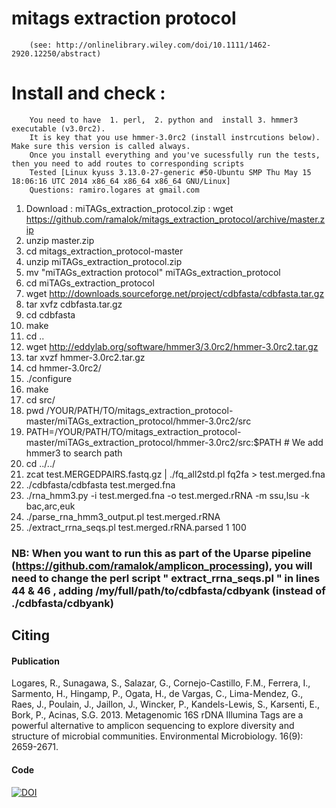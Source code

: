 # mitags extraction protocol 
        (see: http://onlinelibrary.wiley.com/doi/10.1111/1462-2920.12250/abstract)

# Install and check :
        
        You need to have  1. perl,  2. python and  install 3. hmmer3 executable (v3.0rc2).
        It is key that you use hmmer-3.0rc2 (install instrcutions below). Make sure this version is called always.
        Once you install everything and you've sucessfully run the tests, then you need to add routes to corresponding scripts
        Tested [Linux kyuss 3.13.0-27-generic #50-Ubuntu SMP Thu May 15 18:06:16 UTC 2014 x86_64 x86_64 x86_64 GNU/Linux]
        Questions: ramiro.logares at gmail.com
        
1. Download : miTAGs_extraction_protocol.zip :     wget https://github.com/ramalok/mitags_extraction_protocol/archive/master.zip
2. unzip master.zip
3. cd mitags_extraction_protocol-master
4. unzip miTAGs_extraction_protocol.zip
5. mv "miTAGs_extraction protocol" miTAGs_extraction_protocol
5. cd miTAGs_extraction_protocol
6.  wget http://downloads.sourceforge.net/project/cdbfasta/cdbfasta.tar.gz
7. tar xvfz cdbfasta.tar.gz
8. cd cdbfasta
9. make
8. cd ..
9. wget http://eddylab.org/software/hmmer3/3.0rc2/hmmer-3.0rc2.tar.gz
10. tar xvzf hmmer-3.0rc2.tar.gz
11. cd hmmer-3.0rc2/
12. ./configure
13. make
14. cd src/
15. pwd
    /YOUR/PATH/TO/mitags_extraction_protocol-master/miTAGs_extraction_protocol/hmmer-3.0rc2/src
16. PATH=/YOUR/PATH/TO/mitags_extraction_protocol-master/miTAGs_extraction_protocol/hmmer-3.0rc2/src:$PATH  # We add hmmer3 to search path
17. cd ../../
18. zcat test.MERGEDPAIRS.fastq.gz | ./fq_all2std.pl fq2fa > test.merged.fna
19. ./cdbfasta/cdbfasta test.merged.fna
20. ./rna_hmm3.py -i test.merged.fna -o test.merged.rRNA -m ssu,lsu -k bac,arc,euk
21. ./parse_rna_hmm3_output.pl test.merged.rRNA
22. ./extract_rrna_seqs.pl test.merged.rRNA.parsed 1 100

### NB: When you want to run this as part of the Uparse pipeline (https://github.com/ramalok/amplicon_processing), you will need to change the perl script " extract_rrna_seqs.pl " in lines 44 & 46 , adding /my/full/path/to/cdbfasta/cdbyank (instead of ./cdbfasta/cdbyank)


## Citing

#### Publication
Logares, R., Sunagawa, S., Salazar, G., Cornejo-Castillo, F.M., Ferrera, I., Sarmento, H., Hingamp, P., Ogata, H., de Vargas, C., Lima-Mendez, G., Raes, J., Poulain, J., Jaillon, J., Wincker, P., Kandels-Lewis, S., Karsenti, E., Bork, P., Acinas, S.G. 2013. Metagenomic 16S rDNA Illumina Tags are a powerful alternative to amplicon sequencing to explore diversity and structure of microbial communities. Environmental Microbiology. 16(9): 2659-2671.

#### Code

[![DOI](https://zenodo.org/badge/45834939.svg)](https://zenodo.org/badge/latestdoi/45834939)
